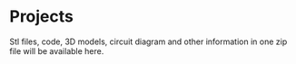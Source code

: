 # Projects
Stl files, code, 3D models, circuit diagram and other information in one zip file will be available here.
